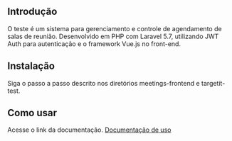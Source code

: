 ## Introdução
O teste é um sistema para gerenciamento e controle de agendamento de salas de reunião. Desenvolvido em PHP com Laravel 5.7, 
utilizando JWT Auth para autenticação e o framework Vue.js no front-end.

## Instalação
Siga o passo a passo descrito nos diretórios meetings-frontend e targetit-test.

## Como usar
Acesse o link da documentação. [Documentação de uso](https://docs.google.com/document/d/1RMtblsXDqFS1lWLC5znOHGzFt-I69YyQGhvzrnSeqLg/edit?usp=sharing)